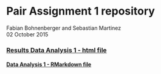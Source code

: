 # Pair Assignment 1 repository 

Fabian Bohnenberger and Sebastian Martinez  
02 October 2015 


### [Results Data  Analysis 1 - html file](/analysis/USJudges/USJudges_RMarkdown.html)

#### [Data Analysis 1 - RMarkdown file](/analysis/USJudges/USJudges_RMarkdown.Rmd)


